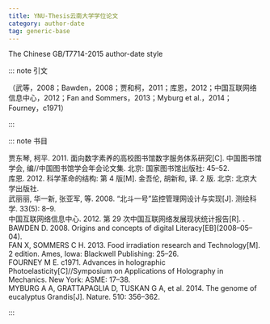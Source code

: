 ```yaml
---
title: YNU-Thesis云南大学学位论文
category: author-date
tag: generic-base
---
```


The Chinese GB/T7714-2015 author-date style


::: note 引文

（武等，2008；Bawden，2008；贾和柯，2011；库恩，2012；中国互联网络信息中心，2012；Fan and Sommers，2013；Myburg et al.，2014；Fourney，c1971）

:::



::: note 书目

  <div class="csl-bib-body">
    <div class="csl-entry">贾东琴, 柯平. 2011. 面向数字素养的高校图书馆数字服务体系研究[C]. 中国图书馆学会, 编//中国图书馆学会年会论文集. 北京: 国家图书馆出版社: 45–52.</div>
    <div class="csl-entry">库恩. 2012. 科学革命的结构: 第 4 版[M]. 金吾伦, 胡新和, 译. 2 版. 北京: 北京大学出版社.</div>
    <div class="csl-entry">武丽丽, 华一新, 张亚军, 等. 2008. “北斗一号”监控管理网设计与实现[J]. 测绘科学. 33(5): 8–9.</div>
    <div class="csl-entry">中国互联网络信息中心. 2012. 第 29 次中国互联网络发展现状统计报告[R]. .</div>
    <div class="csl-entry">BAWDEN D. 2008. Origins and concepts of digital Literacy[EB](2008–05–04).</div>
    <div class="csl-entry">FAN X, SOMMERS C H. 2013. Food irradiation research and Technology[M]. 2 edition. Ames, Iowa: Blackwell Publishing: 25–26.</div>
    <div class="csl-entry">FOURNEY M E. c1971. Advances in holographic Photoelasticity[C]//Symposium on Applications of Holography in Mechanics. New York: ASME: 17–38.</div>
    <div class="csl-entry">MYBURG A A, GRATTAPAGLIA D, TUSKAN G A, et al. 2014. The genome of eucalyptus Grandis[J]. Nature. 510: 356–362.</div>
  </div>


:::

<!-- more -->